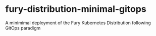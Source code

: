 # fury-distribution-minimal-gitops
A minimimal deployment of the Fury Kubernetes Distribution following GitOps paradigm
